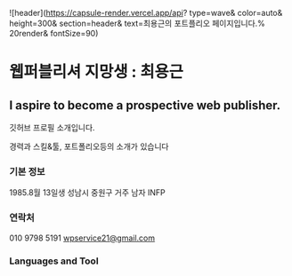 ![header](https://capsule-render.vercel.app/api?
type=wave&
color=auto&
height=300&
section=header&
text=최용근의 포트플리오 페이지입니다.%
20render&
fontSize=90)

# 웹퍼블리셔 지망생 : 최용근
## I aspire to become a prospective web publisher.
깃허브 프로필 소개입니다.

경력과 스킬&툴, 포트폴리오등의 소개가 있습니다

### 기본 정보
1985.8월 13일생
성남시 중원구 거주
남자
INFP

### 연락처
010 9798 5191
wpservice21@gmail.com

### Languages and Tool
